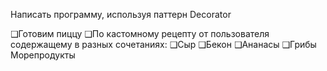 

Написать программу, используя паттерн Decorator

❑Готовим пиццу
❑По кастомному рецепту от пользователя содержащему в разных сочетаниях:
❑Сыр
❑Бекон
❑Ананасы
❑Грибы
Морепродукты



